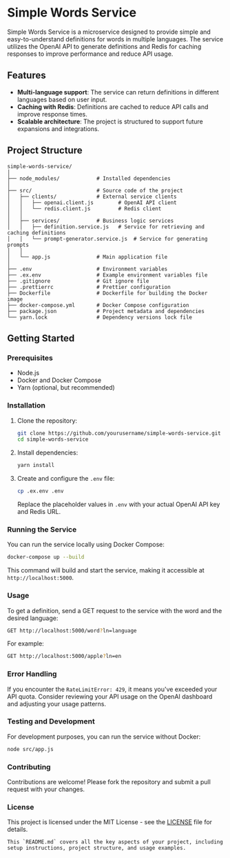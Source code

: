 # Simple Words Service

Simple Words Service is a microservice designed to provide simple and easy-to-understand definitions for words in multiple languages. The service utilizes the OpenAI API to generate definitions and Redis for caching responses to improve performance and reduce API usage.

## Features

- **Multi-language support**: The service can return definitions in different languages based on user input.
- **Caching with Redis**: Definitions are cached to reduce API calls and improve response times.
- **Scalable architecture**: The project is structured to support future expansions and integrations.

## Project Structure

```
simple-words-service/
│
├── node_modules/            # Installed dependencies
│
├── src/                     # Source code of the project
│   ├── clients/             # External service clients
│   │   ├── openai.client.js        # OpenAI API client
│   │   └── redis.client.js         # Redis client
│   │
│   ├── services/            # Business logic services
│   │   ├── definition.service.js   # Service for retrieving and caching definitions
│   │   └── prompt-generator.service.js  # Service for generating prompts
│   │
│   └── app.js               # Main application file
│
├── .env                     # Environment variables
├── .ex.env                  # Example environment variables file
├── .gitignore               # Git ignore file
├── .prettierrc              # Prettier configuration
├── Dockerfile               # Dockerfile for building the Docker image
├── docker-compose.yml       # Docker Compose configuration
├── package.json             # Project metadata and dependencies
└── yarn.lock                # Dependency versions lock file
```

## Getting Started

### Prerequisites

- Node.js
- Docker and Docker Compose
- Yarn (optional, but recommended)

### Installation

1. Clone the repository:

   ```bash
   git clone https://github.com/yourusername/simple-words-service.git
   cd simple-words-service
   ```

2. Install dependencies:

   ```bash
   yarn install
   ```

3. Create and configure the `.env` file:

   ```bash
   cp .ex.env .env
   ```

   Replace the placeholder values in `.env` with your actual OpenAI API key and Redis URL.

### Running the Service

You can run the service locally using Docker Compose:

```bash
docker-compose up --build
```

This command will build and start the service, making it accessible at `http://localhost:5000`.

### Usage

To get a definition, send a GET request to the service with the word and the desired language:

```bash
GET http://localhost:5000/word?ln=language
```

For example:

```bash
GET http://localhost:5000/apple?ln=en
```

### Error Handling

If you encounter the `RateLimitError: 429`, it means you've exceeded your API quota. Consider reviewing your API usage on the OpenAI dashboard and adjusting your usage patterns.

### Testing and Development

For development purposes, you can run the service without Docker:

```bash
node src/app.js
```

### Contributing

Contributions are welcome! Please fork the repository and submit a pull request with your changes.

### License

This project is licensed under the MIT License - see the [LICENSE](LICENSE) file for details.

```
This `README.md` covers all the key aspects of your project, including setup instructions, project structure, and usage examples.
```